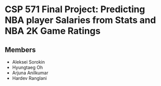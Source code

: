 # CSP 571 Final Project: Predicting NBA player Salaries from Stats and NBA 2K Game Ratings

## Members
- Aleksei Sorokin
- Hyungtaeg Oh
- Arjuna Anilkumar
- Hardev Ranglani
